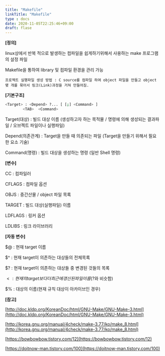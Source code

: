 ```yaml
---
title: "Makefile"
linkTitle: "Makefile"
type : docs
date: 2020-11-05T22:25:46+09:00
draft: flase
---
```


**[정의]**

 linux상에서 반복 적으로 발생하는 컴파일을 쉽게하기위해서 사용하는 make 프로그램의 설정 파일

Makefile을 통하여 library 및 컴파일 환경을 관리 가능

	프로젝트 실행파일 생성 방법 : C source를 컴파일 하여 object 파일을 만들고 object 몇 개를 묶어서 링크(Link)과정을 거쳐 만들어짐.

**[기본구조]**

```bash
<Target> : <Depend> ?... [ [;] <Command> ]
		<TAB>  <Command>
```

Target(대상) : 빌드 대상 이름 (생성하고자 하는 목적물 / 명령에 의해 생성되는 결과파일 / 오브젝트 파일이나 실행파일)

Depend(의존관계) : Target을 만들 때 의존되는 파일 (Target을 만들기 위해서 필요한 요소 기술)

Command(명령) : 빌드 대상을 생성하는 명령 (일반 Shell 명령)

**[변수]**

CC : 컴파일러

CFLAGS : 컴파일 옵션

OBJS : 중간산물 / object 파일 목록

TARGET : 빌드 대상(실행파일) 이름

LDFLAGS : 링커 옵션

LDLIBS : 링크 라이브러리

**[자동 변수]**

$@ : 현재 target 이름

$^ :  현재 target이 의존하는 대상들의 전체목록

$? : 현재 target이 의존하는 대상들 중 변경된 것들의 목록

$< : 현재의 target보다 더 최근에 갱신된 파일 이름 ($?와 비슷함)

$% : 대상의 이름(현재 규칙 대상이 아카이브인 경우)

**[참고]**

[http://doc.kldp.org/KoreanDoc/html/GNU-Make/GNU-Make-3.html](http://doc.kldp.org/KoreanDoc/html/GNU-Make/GNU-Make-3.html)

[http://korea.gnu.org/manual/4check/make-3.77/ko/make_8.html](http://korea.gnu.org/manual/4check/make-3.77/ko/make_8.html)

[https://bowbowbow.tistory.com/12](https://bowbowbow.tistory.com/12)

[https://doitnow-man.tistory.com/100](https://doitnow-man.tistory.com/100)
